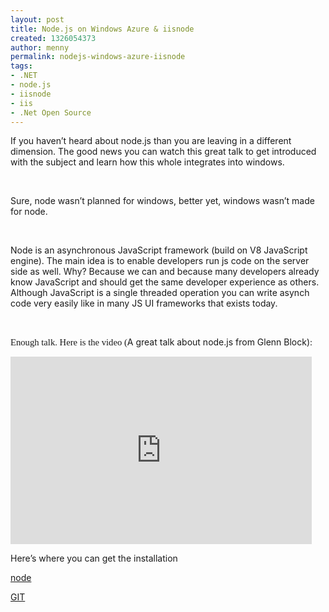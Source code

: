 ```yaml
---
layout: post
title: Node.js on Windows Azure & iisnode
created: 1326054373
author: menny
permalink: nodejs-windows-azure-iisnode
tags:
- .NET
- node.js
- iisnode
- iis
- .Net Open Source
---
```

<p>If you haven&rsquo;t heard about node.js than you are leaving in a different dimension. The good news you can watch this great talk to get introduced with the subject and learn how this whole integrates into windows.</p>
<p>&nbsp;</p>
<p>Sure, node wasn&rsquo;t planned for windows, better yet, windows wasn&rsquo;t made for node.</p>
<p>&nbsp;</p>
<p>Node is an asynchronous JavaScript framework (build on V8 JavaScript engine). The main idea is to enable developers run js code on the server side as well. Why? Because we can and because many developers already know JavaScript and should get the same developer experience as others. Although JavaScript is a single threaded operation you can write asynch code very easily like in many JS UI frameworks that exists today.</p>
<p>&nbsp;</p>
<p><span style="font-size: 11pt; line-height: 115%; font-family: &quot;Calibri&quot;,&quot;sans-serif&quot;;">Enough talk. Here is the video (</span>A great talk about node.js from Glenn Block)<span style="font-size:11.0pt;line-height:115%;font-family:&quot;Calibri&quot;,&quot;sans-serif&quot;;
mso-ascii-theme-font:minor-latin;mso-fareast-font-family:Calibri;mso-fareast-theme-font:
minor-latin;mso-hansi-theme-font:minor-latin;mso-bidi-font-family:Arial;
mso-bidi-theme-font:minor-bidi;mso-ansi-language:EN-US;mso-fareast-language:
EN-US;mso-bidi-language:HE">:</span></p>
<p><iframe scrolling="no" frameborder="0" src="http://channel9.msdn.com/Events/windowsazure/learn/Interview-with-Glenn-Block-Talking-About-Node-js-on-Windows-Azure/player?w=482&amp;h=300" style="height:300px;width:482px"></iframe></p>
<p>Here&rsquo;s where you can get the installation</p>
<p><a href="http://nodejs.org/#download">node</a></p>
<p><a href="https://github.com/tjanczuk/iisnode/archives/master">GIT</a></p>

